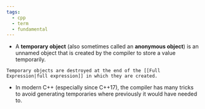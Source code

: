 ```yaml
---
tags:
  - cpp
  - term
  - fundamental
---
```


- A **temporary object** (also sometimes called an **anonymous object**) is an unnamed object that is created by the compiler to store a value temporarily.

```ad-note
Temporary objects are destroyed at the end of the [[Full Expression|full expression]] in which they are created.
```

- In modern C++ (especially since C++17), the compiler has many tricks to avoid generating temporaries where previously it would have needed to.